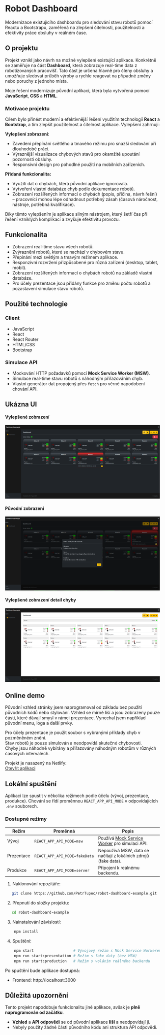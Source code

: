 # Robot Dashboard
 
Modernizace existujícího dashboardu pro sledování stavu robotů pomocí Reactu a Bootstrapu, zaměřená na zlepšení čitelnosti, použitelnosti a efektivity práce obsluhy v reálném čase.

## O projektu

Projekt vznikl jako návrh na možné vylepšení existující aplikace. Konkrétně se zaměřuje na část **Dashboard**, která zobrazuje real-time data z robotizovaných pracovišť. Tato část je určena hlavně pro členy obsluhy a umožňuje sledovat průběh výroby a rychle reagovat na případné změny nebo poruchy z jednoho místa.

Moje řešení modernizuje původní aplikaci, která byla vytvořená pomocí **JavaScript**, **CSS** a **HTML**.

### Motivace projektu

Cílem bylo přinést moderní a efektivnější řešení využitím technologií **React** a **Bootstrap**, a tím zlepšit použitelnost a čitelnost aplikace. Vylepšení zahrnují:

**Vylepšení zobrazení:**
- Zavedení přepínání světlého a tmavého režimu pro snazší sledování při dlouhodobé práci.
- Výraznější vizualizace chybových stavů pro okamžité upoutání pozornosti obsluhy.
- Responsivní design pro pohodlné použití na mobilních zařízeních.

**Přidaná funkcionalita:**
- Využití dat o chybách, která původní aplikace ignorovala.
- Vytvoření vlastní databáze chyb podle dokumentace robotů.
- Zobrazení rozšířených informací o chybách (popis, příčina, návrh řešní) – pracovníci mohou lépe odhadnout potřebný zásah (časová náročnost, nástroje, potřebná kvalifikace).

Díky těmto vylepšením je aplikace silným nástrojem, který šetří čas při řešení vzniklých komplikací a zvyšuje efektivitu provozu.

## Funkcionalita

- Zobrazení real-time stavu všech robotů.
- Zvýraznění robotů, které se nachází v chybovém stavu.
- Přepínání mezi světlým a tmavým režimem aplikace.
- Responzivní rozvržení přizpůsobené pro různá zařízení (desktop, tablet, mobil).
- Zobrazení rozšířených informací o chybách robotů na základě vlastní databáze.
- Pro účely prezentace jsou přidány funkce pro změnu počtu robotů a pozastavení simulace stavu robotů.

## Použité technologie

### Client

- JavaScript
- React
- React Router
- HTML/CSS
- Bootstrap

### Simulace API
	
- Mockování HTTP požadavků pomocí **Mock Service Worker (MSW)**.
- Simulace real-time stavu robotů s náhodným přiřazováním chyb.
- Vlastní generátor dat propojený přes `fetch` pro věrné napodobení chování API.

## Ukázna UI

#### Vylepšené zobrazení

![Vylepšený dashboard](images/new_view.png)

#### Původní zobrazení

![Detail chyby](images/error_detail.png)

#### Vylepšené zobrazení detail chyby

![Seznam faktur](images/old_view.png)

## Online demo

Původní vzhled stránky jsem naprogramoval od základu bez použití původních kódů nebo stylování. Vzhled se mírně liší a jsou zobrazeny pouze části, které dávají smysl v rámci prezentace. Vynechal jsem například původní menu, loga a další prvky.

Pro účely prezentace je použit soubor s vybranými příklady chyb v pozměněném znění.  
Stav robotů je pouze simulován a neodpovídá skutečné chybovosti.  
Chyby jsou náhodně vybírány a přiřazovány náhodným robotům v různých časových intervalech.

Projekt je nasazený na Netlify:  
[Otevřít aplikaci](https://robot-dashboard-example.netlify.app/dashboard)

## Lokální spuštění

Aplikaci lze spustit v několika režimech podle účelu (vývoj, prezentace, produkce). Chování se řídí proměnnou `REACT_APP_API_MODE` v odpovídajících `.env` souborech.

### Dostupné režimy

| Režim           | Proměnná                      | Popis                                                                 |
|-----------------|-------------------------------|-----------------------------------------------------------------------|
| Vývoj           | `REACT_APP_API_MODE=msw`      | Používá [Mock Service Worker](https://mswjs.io/) pro simulaci API.    |
| Prezentace      | `REACT_APP_API_MODE=fakeData` | Nepoužívá MSW, data se načítají z lokálních zdrojů (fake data).       |
| Produkce        | `REACT_APP_API_MODE=server`   | Připojení k reálnému backendu.                                        |

1. Naklonování repozitáře:
```bash
   git clone https://github.com/PetrTupec/robot-dashboard-example.git
```
2. Přepnutí do složky projektu:
```bash
   cd robot-dashboard-example
```
3. Nainstalování závislostí:
```bash 
    npm install
```
4. Spuštění:
```bash 
	npm start                  # Vývojový režim s Mock Service Workerem
    npm run start:presentation # Režim s fake daty (bez MSW)
    npm run start:production   # Režim s voláním reálného backendu
```

Po spuštění bude aplikace dostupná:

- Frontend: http://localhost:3000

## Důležitá upozornění

Tento projekt napodobuje funkcionalitu jiné aplikace, avšak je **plně naprogramován od začátku**.
- **Vzhled** a **API odpovědi** se od původní aplikace **liší** a neodpovídají jí.  
- Nebyly použity žádné části původního kódu ani struktura API odpovědí.